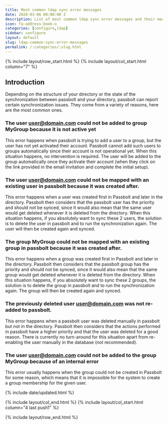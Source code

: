 ```yaml
---
title: Most common ldap sync error messages
date: 2020-03-06 00:00:00 Z
description: List of most common ldap sync error messages and their meaning.
icon: fa-address-book-o
categories: [configure,ldap]
sidebar: configure
layout: default
slug: ldap-common-sync-error-messages
permalink: /:categories/:slug.html
---
```


{% include layout/row_start.html %}
{% include layout/col_start.html column="7" %}

## Introduction

Depending on the structure of your directory or the state of the synchronization between passbolt and your directory, passbolt can report certain synchronization issues. 
They come from a variety of reasons, here are the most common ones.

### The user user@domain.com could not be added to group MyGroup because it is not active yet
This error happens when passbolt is trying to add a user to a group, but the user has not yet activated their account. Passbolt
cannot add such users to groups automatically since their account is not operational yet. 
When this situation happens, no intervention is required. The user will be added to the group automatically once they activate their account (when they click on the link provided in the email invitation and complete the initial setup).

### The user user@domain.com could not be mapped with an existing user in passbolt because it was created after.
This error happens when a user was created first in Passbolt and later in the directory. Passbolt then considers that the passbolt user has the priority and should not be synced, since it would also mean that the same user would get
deleted whenever it is deleted from the directory.
When this situation happens, if you absolutely want to sync these 2 users, the solution is to delete the user in passbolt and to run the synchronization again. The user will then be created again and synced.

### The group MyGroup could not be mapped with an existing group in passbolt because it was created after.
This error happens when a group was created first in Passbolt and later in the directory. Passbolt then considers that the passbolt group has the priority and should not be synced, since it would also mean that the same group would get
deleted whenever it is deleted from the directory.
When this situation happens, if you absolutely want to sync these 2 groups, the solution is to delete the group in passbolt and to run the synchronization again. The group will then be created again and synced.

### The previously deleted user user@domain.com was not re-added to passbolt.
This error happens when a passbolt user was deleted manually in passbolt but not in the directory. Passbolt then considers that the actions performed in passbolt
have a higher priority and that the user was deleted for a good reason.
There is currently no turn-around for this situation apart from re-enabling the user manually in the database (not recommended).

### The user user@domain.com could not be added to the group MyGroup because of an internal error
This error usually happens when the group could not be created in Passbolt for some reason, which means that it is impossible for the
system to create a group membership for the given user.

{% include date/updated.html %}

{% include layout/col_end.html %}
{% include layout/col_start.html column="4 last push1" %}

{% include layout/row_end.html %}
